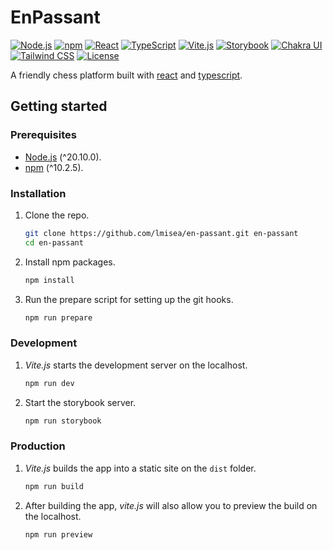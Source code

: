 # EnPassant

[![Node.js](https://img.shields.io/badge/Node.js-v20-43853D?style=flat-square&logo=node.js&logoColor=white)](https://nodejs.org/es/)
[![npm](https://img.shields.io/badge/npm-v10-CB3837?style=flat-square&logo=npm&logoColor=white)](https://www.npmjs.com/)
[![React](https://img.shields.io/badge/React-v18-61DAFB?style=flat-square&logo=react&logoColor=white)](https://reactjs.org/)
[![TypeScript](https://img.shields.io/badge/TypeScript-v5-3178C6?style=flat-square&logo=typescript&logoColor=white)](https://www.typescriptlang.org/)
[![Vite.js](https://img.shields.io/badge/Vite.js-v5-646CFF?style=flat-square&logo=vite&logoColor=white)](https://vitejs.dev/)
[![Storybook](https://img.shields.io/badge/Storybook-v7-FF4785?style=flat-square&logo=storybook&logoColor=white)](https://storybook.js.org/)
[![Chakra UI](https://img.shields.io/badge/Chakra%20UI-v2-319795?style=flat-square&logo=chakra-ui&logoColor=white)](https://chakra-ui.com/)
[![Tailwind CSS](https://img.shields.io/badge/Tailwind%20CSS-v3-38B2AC?style=flat-square&logo=tailwind-css&logoColor=white)](https://tailwindcss.com/)
[![License](https://img.shields.io/badge/License-MIT-0088cc?style=flat-square&logo=github)](https://github.com/lmisea/en-passant/blob/main/LICENSE)

A friendly chess platform built with [react](https://reactjs.org/) and [typescript](https://www.typescriptlang.org/).

## Getting started

### Prerequisites

- [Node.js](https://nodejs.org/en/) (^20.10.0).
- [npm](https://www.npmjs.com/) (^10.2.5).

### Installation

1. Clone the repo.
   ```bash
   git clone https://github.com/lmisea/en-passant.git en-passant
   cd en-passant
   ```
2. Install npm packages.
   ```bash
   npm install
   ```
3. Run the prepare script for setting up the git hooks.
   ```bash
   npm run prepare
   ```

### Development

1. _Vite.js_ starts the development server on the localhost.
   ```bash
   npm run dev
   ```
2. Start the storybook server.
   ```bash
   npm run storybook
   ```

### Production

1. _Vite.js_ builds the app into a static site on the `dist` folder.
   ```bash
   npm run build
   ```
2. After building the app, _vite.js_ will also allow you to preview the build on the localhost.
   ```bash
   npm run preview
   ```
